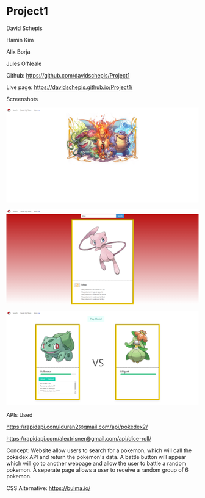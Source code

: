 # Project1

David Schepis

Hamin Kim

Alix Borja

Jules O'Neale

Github: https://github.com/davidschepis/Project1

Live page: https://davidschepis.github.io/Project1/

Screenshots

![Screenshot](assets/images/screenshot1.png)

![Screenshot](assets/images/screenshot2.png)

![Screenshot](assets/images/screenshot3.png)

APIs Used

https://rapidapi.com/lduran2@gmail.com/api/pokedex2/


https://rapidapi.com/alextrisner@gmail.com/api/dice-roll/


Concept: Website allow users to search for a pokemon, which will call the pokedex API and return the pokemon's data. A battle button will appear
which will go to another webpage and allow the user to battle a random pokemon. A seperate page allows a user to receive a random group of 6 pokemon.

CSS Alternative: https://bulma.io/